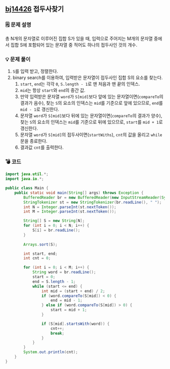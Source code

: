 ## [bj14426](https://www.acmicpc.net/problem/14426) 접두사찾기
### 🗒️ 문제 설명
총 N개의 문자열로 이루어진 집합 S가 있을 때,
입력으로 주어지는 M개의 문자열 중에서 집합 S에 포함되어 있는 문자열 중 적어도 하나의 접두사인 것의 개수.

### 💡 문제 풀이
1. `S`를 입력 받고, 정렬한다.
2. binary search를 이용하여, 입력받은 문자열이 접두사인 집합 S의 요소를 찾는다.
	1. `start`, `end`는 각각 `0`, `S.length - 1`로 맨 처음과 맨 끝의 인덱스.
	2. `mid`는 항상 `start`와 `end`의 중간 값.
	3. 만약 입력받은 문자열 `word`가 `S[mid]`보다 앞에 있는 문자열이면(`compareTo`의 결과가 음수), 찾는 `S`의 요소의 인덱스는 `mid`를 기준으로 앞에 있으므로, `end`를 `mid - 1`로 갱신한다.
	4. 문자열 `word`가 `S[mid]`보다 뒤에 있는 문자열이면(`compareTo`의 결과가 양수), 찾는 `S`의 요소의 인덱스는 `mid`를 기준으로 뒤에 있으므로, `start`를 `mid + 1`로 갱신한다.
	5. 문자열 `word`가 `S[mid]`의 접두사이면(`startWiths`), `cnt`의 값을 올리고 `while`문을 종료한다.
	6. 결과값 `cnt`를 출력한다.

### 💣 코드
```java
import java.util.*;
import java.io.*;

public class Main {
    public static void main(String[] args) throws Exception {
        BufferedReader br = new BufferedReader(new InputStreamReader(System.in));
        StringTokenizer st = new StringTokenizer(br.readLine(), " ");
        int N = Integer.parseInt(st.nextToken());
        int M = Integer.parseInt(st.nextToken());

        String[] S = new String[N];
        for (int i = 0; i < N; i++) {
            S[i] = br.readLine();
        }
        
        Arrays.sort(S);

        int start, end;
        int cnt = 0;

        for (int i = 0; i < M; i++) {
            String word = br.readLine();
            start = 0;
            end = S.length - 1;
            while (start <= end) {
                int mid = (start + end) / 2;
                if (word.compareTo(S[mid]) < 0) {
                    end = mid - 1;
                } else if (word.compareTo(S[mid]) > 0) {
                    start = mid + 1;
                }

                if (S[mid].startsWith(word)) {
                    cnt++;
                    break;
                }
            }
        }
        System.out.println(cnt);
    }
}

```
